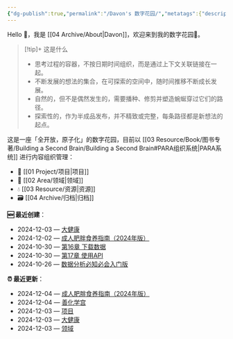 ```yaml
---
{"dg-publish":true,"permalink":"/Davon's 数字花园/","metatags":{"description":"这里是 🏡Davon的数字花园，是个人不断发展的想法的集合，作为半成品的思考，在可探索的空间中，随时间推移不断播种、修剪、塑造","og:site_name":"DavonOs","og:title":"Davon 的数字花园","og:type":"article","og:url":"https://zuji.eu.org","og:image":"https://wp.technologyreview.com/wp-content/uploads/2020/08/digital-garden_web.jpg","og:image:width":"400","og:image:alt":"articlecover","og:locale":"zh_cn"},"tags":["digitalgarden","gardenEntry"]}
---
```


Hello 👋，我是 [[04 Archive/About\|Davon]]，欢迎来到我的数字花园🌱。

>[!tip]+ 这是什么
>- 思考过程的容器，不按日期时间组织，而是通过上下文关联链接在一起。
>- 不断发展的想法的集合，在可探索的空间中，随时间推移不断成长发展。
>- 自然的，但不是偶然发生的，需要播种、修剪并塑造蜿蜒穿过它们的路径。
>- 探索性的，作为半成品发布，并不精致或完整，每条路径都是新想法的起点。

这是一座「全开放，原子化」的数字花园，目前以 [[03 Resource/Book/图书专著/Building a Second Brain/Building a Second Brain#PARA组织系统\|PARA系统]] 进行内容组织管理：
- 🎯 [[01 Project/项目\|项目]]
- 🔖 [[02 Area/领域\|领域]]
- 💧 [[03 Resource/资源\|资源]]
- 🗃️ [[04 Archive/归档\|归档]]

**🆕 最近创建**：
<div><ul class="dataview list-view-ul"><li><span>2024-12-03 — <a data-tooltip-position="top" aria-label="02 Area/生活/大健康/大健康.md" data-href="02 Area/生活/大健康/大健康.md" href="02 Area/生活/大健康/大健康.md" class="internal-link" target="_blank" rel="noopener">大健康</a></span></li><li><span>2024-12-02 — <a data-tooltip-position="top" aria-label="02 Area/生活/大健康/成人肥胖食养指南（2024年版）.md" data-href="02 Area/生活/大健康/成人肥胖食养指南（2024年版）.md" href="02 Area/生活/大健康/成人肥胖食养指南（2024年版）.md" class="internal-link" target="_blank" rel="noopener">成人肥胖食养指南（2024年版）</a></span></li><li><span>2024-10-30 — <a data-tooltip-position="top" aria-label="03 Resource/Book/图书专著/Python编程：从入门到实践（第 3 版）/第16章 下载数据.md" data-href="03 Resource/Book/图书专著/Python编程：从入门到实践（第 3 版）/第16章 下载数据.md" href="03 Resource/Book/图书专著/Python编程：从入门到实践（第 3 版）/第16章 下载数据.md" class="internal-link" target="_blank" rel="noopener">第16章 下载数据</a></span></li><li><span>2024-10-30 — <a data-tooltip-position="top" aria-label="03 Resource/Book/图书专著/Python编程：从入门到实践（第 3 版）/第17章 使用API.md" data-href="03 Resource/Book/图书专著/Python编程：从入门到实践（第 3 版）/第17章 使用API.md" href="03 Resource/Book/图书专著/Python编程：从入门到实践（第 3 版）/第17章 使用API.md" class="internal-link" target="_blank" rel="noopener">第17章 使用API</a></span></li><li><span>2024-10-26 — <a data-tooltip-position="top" aria-label="02 Area/工作/数据分析/数据分析必知必会入门版.md" data-href="02 Area/工作/数据分析/数据分析必知必会入门版.md" href="02 Area/工作/数据分析/数据分析必知必会入门版.md" class="internal-link" target="_blank" rel="noopener">数据分析必知必会入门版</a></span></li></ul></div>

**⏰ 最近更新**：
<div><ul class="dataview list-view-ul"><li><span>2024-12-04 — <a data-tooltip-position="top" aria-label="02 Area/生活/大健康/成人肥胖食养指南（2024年版）.md" data-href="02 Area/生活/大健康/成人肥胖食养指南（2024年版）.md" href="02 Area/生活/大健康/成人肥胖食养指南（2024年版）.md" class="internal-link" target="_blank" rel="noopener">成人肥胖食养指南（2024年版）</a></span></li><li><span>2024-12-04 — <a data-tooltip-position="top" aria-label="02 Area/学习/善化学宫.md" data-href="02 Area/学习/善化学宫.md" href="02 Area/学习/善化学宫.md" class="internal-link" target="_blank" rel="noopener">善化学宫</a></span></li><li><span>2024-12-03 — <a data-tooltip-position="top" aria-label="01 Project/项目.md" data-href="01 Project/项目.md" href="01 Project/项目.md" class="internal-link" target="_blank" rel="noopener">项目</a></span></li><li><span>2024-12-03 — <a data-tooltip-position="top" aria-label="02 Area/生活/大健康/大健康.md" data-href="02 Area/生活/大健康/大健康.md" href="02 Area/生活/大健康/大健康.md" class="internal-link" target="_blank" rel="noopener">大健康</a></span></li><li><span>2024-12-03 — <a data-tooltip-position="top" aria-label="02 Area/领域.md" data-href="02 Area/领域.md" href="02 Area/领域.md" class="internal-link" target="_blank" rel="noopener">领域</a></span></li></ul></div>
